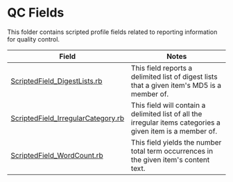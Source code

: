 QC Fields
============================

This folder contains scripted profile fields related to reporting information for quality control.

| Field | Notes |
|-------|-------|
| [ScriptedField_DigestLists.rb](https://github.com/Nuix/Scripted-Metadata-Profile-Fields/blob/master/Ruby/QC/ScriptedField_DigestLists.rb) | This field reports a delimited list of digest lists that a given item's MD5 is a member of.|
| [ScriptedField_IrregularCategory.rb](https://github.com/Nuix/Scripted-Metadata-Profile-Fields/blob/master/Ruby/QC/ScriptedField_IrregularCategory.rb) | This field will contain a delimited list of all the irregular items categories a given item is a member of.|
| [ScriptedField_WordCount.rb](https://github.com/Nuix/Scripted-Metadata-Profile-Fields/blob/master/Ruby/QC/ScriptedField_WordCount.rb) | This field yields the number total term occurrences in the given item's content text.|
